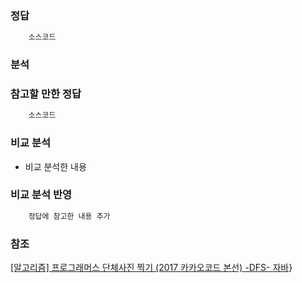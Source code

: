 ###   정답
```java
    소스코드
```

###   분석


###   참고할 만한 정답
```java
    소스코드
```

###   비교 분석
-   비교 분석한 내용

###   비교 분석 반영
```java
    정답에 참고한 내용 추가
```

### 참조
[[알고리즘] 프로그래머스 단체사진 찍기 (2017 카카오코드 본선) -DFS- 자바](https://youngest-programming.tistory.com/586)}